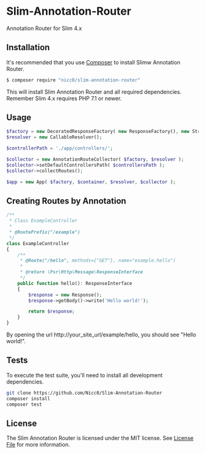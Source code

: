# Slim-Annotation-Router
Annotation Router for Slim 4.x

## Installation

It's recommended that you use [Composer](https://getcomposer.org/) to install Slimw Annotation Router.

```bash
$ composer require "nicc0/slim-annotation-router"
```

This will install Slim Annotation Router and all required dependencies. Remember Slim 4.x requires PHP 7.1 or newer.

## Usage

```php
$factory = new DecoratedResponseFactory( new ResponseFactory(), new StreamFactory() );
$resolver = new CallableResolver();

$controllerPath = './app/controllers/';

$collector = new AnnotationRouteCollector( $factory, $resolver );
$collector->setDefaultControllersPath( $controllersPath );
$collector->collectRoutes();

$app = new App( $factory, $container, $resolver, $collector );
```

## Creating Routes by Annotation

```php
/**
 * Class ExampleController
 *
 * @RoutePrefix("/example")
 */
class ExampleController
{
    /**
     * @Route("/hello", methods={"GET"}, name="example.hello")
     *
     * @return \Psr\Http\Message\ResponseInterface
     */
    public function hello(): ResponseInterface
    {
        $response = new Response();
        $response->getBody()->write('Hello world!');

        return $response;
    }
}
```

By opening the url http://your_site_url/example/hello, you should see "Hello world!".

## Tests

To execute the test suite, you'll need to install all development dependencies.

```bash
git clone https://github.com/Nicc0/Slim-Annotation-Router
composer install
composer test
```

## License

The Slim Annotation Router is licensed under the MIT license. See [License File](LICENSE.md) for more information.
